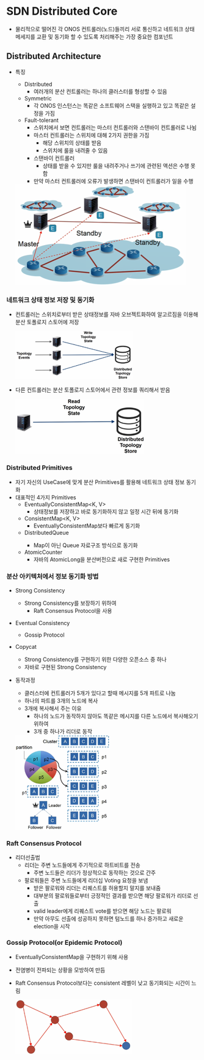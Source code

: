 # SDN Distributed Core

- 물리적으로 떨어진 각 ONOS 컨트롤러(노드)들끼리 서로 통신하고 네트워크 상태 메세지를 교환 및 동기화 할 수 있도록 처리해주는 가장 중요한 컴포넌트



## Distributed Architecture

- 특징

  - Distributed
    - 여러개의 분산 컨트롤러는 하나의 클러스터를 형성할 수 있음
  - Symmetric
    - 각 ONOS 인스턴스는 똑같은 소프트웨어 스택을 실행하고 있고 똑같은 설정을 가짐
  - Fault-tolerant
    - 스위치에서 보면 컨트롤러는 마스터 컨트롤러와 스탠바이 컨트롤러로 나뉨
    - 마스터 컨트롤러는 스위치에 대해 2가지 권한을 가짐
      - 해당 스위치의 상태를 받음
      - 스위치에 룰을 내려줄 수 있음
    - 스탠바이 컨트롤러
      - 상태를 받을 수 있지만 룰을 내려주거나 쓰기에 관련된 액션은 수행 못함
    - 만약 마스터 컨트롤러에 오류가 발생하면 스탠바이 컨트롤러가 일을 수행

  <img src="images/image-20210218110236927.png" alt="image-20210218110236927" style="zoom:50%;" />



### 네트워크 상태 정보 저장 및 동기화

- 컨트롤러는 스위치로부터 받은 상태정보를 자바 오브젝트화하여 알고르짐을 이용해 분산 토폴로지 스토어에 저장

  <img src="images/image-20210218114751547.png" alt="image-20210218114751547" style="zoom:30%;" />

- 다른 컨트롤러는 분산 토폴로지 스토어에서 관련 정보를 쿼리해서 받음

  <img src="images/image-20210218114853294.png" alt="image-20210218114853294" style="zoom:33%;" />



### Distributed Primitives

- 자기 자신의 UseCase에 맞게 분산 Primitives를 활용해 네트워크 상태 정보 동기화
- 대표적인 4가지 Primitives
  - EventuallyConsistentMap<K, V>
    - 상태정보를 저장하고 바로 동기화하지 않고 일정 시간 뒤에 동기화
  - ConsistentMap<K, V>
    - EventuallyConsistentMap보다 빠르게 동기화
  - DistributedQueue<E>
    - Map이 아닌 Queue 자료구조 방식으로 동기화
  - AtomicCounter
    - 자바의 AtomicLong을 분산버전으로 새로 구현한 Primitives



### 분산 아키텍처에서 정보 동기화 방법

- Strong Consistency

  - Strong Consistency를 보장하기 위하여 
    - Raft Consensus Protocol을 사용

- Eventual Consistency

  - Gossip Protocol

- Copycat

  - Strong Consistency를 구현하기 위한 다양한 오픈소스 중 하나
  - 자바로 구현된 Strong Consistency

- 동작과정

  - 클러스터에 컨트롤러가 5개가 있다고 할때 메시지를 5개 파트로 나눔
  - 하나의 파트를 3개의 노드에 복사
  - 3개에 복사해서 주는 이유
    - 하나의 노드가 동작하지 않아도 똑같은 메시지를 다른 노드에서 복사해오기 위하여
    - 3개 중 하나가 리더로 동작

  <img src="images/image-20210218135406335.png" alt="image-20210218135406335" style="zoom:33%;" />



### Raft Consensus Protocol

- 리더선출법
  - 리더는 주변 노드들에게 주기적으로 하트비트를 전송
    - 주변 노드들은 리더가 정상적으로 동작하는 것으로 간주
  - 팔로워들은 주변 노드들에게 리더십 Voting 요청을 보냄
    - 받은 팔로워와 리더는 리퀘스트를 허용할지 말지를 보내줌
    - 대부분의 팔로워들로부터 긍정적인 결과를 받으면 해당 팔로워가 리더로 선출
    - valid leader에게 리퀘스트 vote를 받으면 해당 노드는 팔로워
    - 만약 아무도 선출에 성공하지 못하면 텀노드를 하나 증가하고 새로운 election을 시작



### Gossip Protocol(or Epidemic Protocol)

- EventuallyConsistentMap을 구현하기 위해 사용

- 전염병이 전파되는 상황을 모방하여 만듬

- Raft Consensus Protocol보다는 consistent 레벨이 낮고 동기화되는 시간이 느림

  <img src="images/image-20210218135909113.png" alt="image-20210218135909113" style="zoom:33%;" />